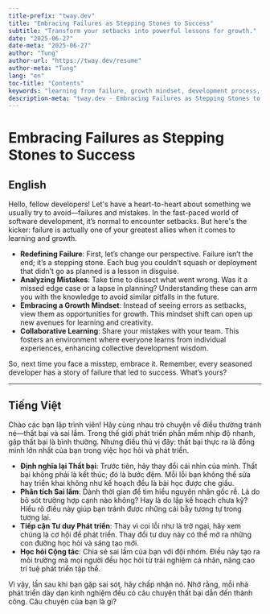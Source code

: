 ```yaml
---
title-prefix: "tway.dev"
title: "Embracing Failures as Stepping Stones to Success"
subtitle: "Transform your setbacks into powerful lessons for growth."
date: "2025-06-27"
date-meta: "2025-06-27"
author: "Tung"
author-url: "https://tway.dev/resume"
author-meta: "Tung"
lang: "en"
toc-title: "Contents"
keywords: "learning from failure, growth mindset, development process, software engineering, personal growth"
description-meta: "tway.dev - Embracing Failures as Stepping Stones to Success - Transform your setbacks into powerful lessons for growth."
---
```


# Embracing Failures as Stepping Stones to Success

## English

Hello, fellow developers! Let's have a heart-to-heart about something we usually try to avoid—failures and mistakes. In the fast-paced world of software development, it’s normal to encounter setbacks. But here's the kicker: failure is actually one of your greatest allies when it comes to learning and growth.

- **Redefining Failure**: First, let’s change our perspective. Failure isn’t the end; it’s a stepping stone. Each bug you couldn’t squash or deployment that didn’t go as planned is a lesson in disguise.
- **Analyzing Mistakes**: Take time to dissect what went wrong. Was it a missed edge case or a lapse in planning? Understanding these can arm you with the knowledge to avoid similar pitfalls in the future.
- **Embracing a Growth Mindset**: Instead of seeing errors as setbacks, view them as opportunities for growth. This mindset shift can open up new avenues for learning and creativity.
- **Collaborative Learning**: Share your mistakes with your team. This fosters an environment where everyone learns from individual experiences, enhancing collective development wisdom.

So, next time you face a misstep, embrace it. Remember, every seasoned developer has a story of failure that led to success. What’s yours?

---

## Tiếng Việt

Chào các bạn lập trình viên! Hãy cùng nhau trò chuyện về điều thường tránh né—thất bại và sai lầm. Trong thế giới phát triển phần mềm nhịp độ nhanh, gặp thất bại là bình thường. Nhưng điều thú vị đây: thất bại thực ra là đồng minh lớn nhất của bạn trong việc học hỏi và phát triển.

- **Định nghĩa lại Thất bại**: Trước tiên, hãy thay đổi cái nhìn của mình. Thất bại không phải là kết thúc; đó là bước đệm. Mỗi lỗi bạn không thể sửa hay triển khai không như kế hoạch đều là bài học được che giấu.
- **Phân tích Sai lầm**: Dành thời gian để tìm hiểu nguyên nhân gốc rễ. Là do bỏ sót trường hợp cạnh nào không? Hay là do lập kế hoạch chưa kỹ? Hiểu rõ điều này giúp bạn tránh được những cái bẫy tương tự trong tương lai.
- **Tiếp cận Tư duy Phát triển**: Thay vì coi lỗi như là trở ngại, hãy xem chúng là cơ hội để phát triển. Thay đổi tư duy này có thể mở ra những con đường học hỏi và sáng tạo mới.
- **Học hỏi Cộng tác**: Chia sẻ sai lầm của bạn với đội nhóm. Điều này tạo ra môi trường mà mọi người đều học hỏi từ trải nghiệm cá nhân, nâng cao trí tuệ phát triển tập thể.

Vì vậy, lần sau khi bạn gặp sai sót, hãy chấp nhận nó. Nhớ rằng, mỗi nhà phát triển dày dạn kinh nghiệm đều có câu chuyện thất bại dẫn đến thành công. Câu chuyện của bạn là gì?